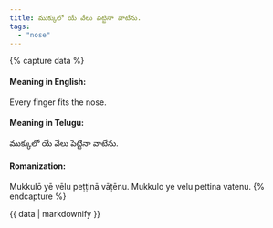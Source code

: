 ```yaml
---
title: ముక్కులో యే వేలు పెట్టినా వాటేను.
tags:
  - "nose"
---
```


{% capture data %}
#### Meaning in English:
Every finger fits the nose.

#### Meaning in Telugu:
ముక్కులో యే వేలు పెట్టినా వాటేను.

#### Romanization:
Mukkulō yē vēlu peṭṭinā vāṭēnu.
Mukkulo ye velu pettina vatenu.
{% endcapture %}

{{ data | markdownify }}

